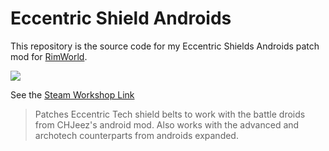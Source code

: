 # Eccentric Shield Androids

This repository is the source code for my Eccentric Shields Androids patch mod for [RimWorld](https://store.steampowered.com/app/294100/RimWorld/).

<img src="https://steamuserimages-a.akamaihd.net/ugc/1770470612389881127/ECCD853397E810781130CE2D71583D76A3A47AC3/?imw=637&imh=358&ima=fit&impolicy=Letterbox&imcolor=%23000000&letterbox=true" />

See the [Steam Workshop Link](https://steamcommunity.com/sharedfiles/filedetails/?id=2636677926)

> Patches Eccentric Tech shield belts to work with the battle droids from CHJeez's android mod.
Also works with the advanced and archotech counterparts from androids expanded.
